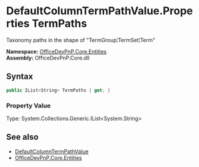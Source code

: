 # DefaultColumnTermPathValue.Properties TermPaths
 Taxonomy paths in the shape of "TermGroup&brvbar;TermSet&brvbar;Term"   

**Namespace:** [OfficeDevPnP.Core.Entities](OfficeDevPnP.Core.Entities.md)  
**Assembly:** OfficeDevPnP.Core.dll  
## Syntax
```C#
public IList<String> TermPaths { get; }
```

### Property Value
Type: System.Collections.Generic.IList<System.String>  

## See also
- [DefaultColumnTermPathValue](OfficeDevPnP.Core.Entities.DefaultColumnTermPathValue.md) 
- [OfficeDevPnP.Core.Entities](OfficeDevPnP.Core.Entities.md) 

